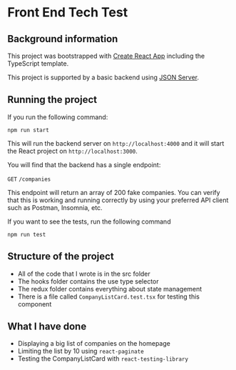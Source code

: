 # Front End Tech Test

## Background information

This project was bootstrapped with [Create React App](https://github.com/facebook/create-react-app) including the TypeScript template.

This project is supported by a basic backend using [JSON Server](https://www.npmjs.com/package/json-server).


## Running the project

If you run the following command:

`npm run start`

This will run the backend server on `http://localhost:4000` and it will start the React project on `http://localhost:3000`.

You will find that the backend has a single endpoint:

`GET` `/companies`

This endpoint will return an array of 200 fake companies. You can verify that this is working and running correctly by using your preferred API client such as Postman, Insomnia, etc.

If you want to see the tests, run the following command

 `npm run test`
 
## Structure of the project
- All of the code that I wrote is in the src folder
- The hooks folder contains the use type selector
- The redux folder contains everything about state management
- There is a file called `CompanyListCard.test.tsx` for testing this component

## What I have done
- Displaying a big list of companies on the homepage
- Limiting the list by 10 using `react-paginate`
- Testing the CompanyListCard with `react-testing-library`